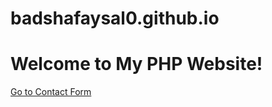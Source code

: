 # badshafaysal0.github.io
<!DOCTYPE html>
<html>
<head>
    <title>PHP Website</title>
</head>
<body>

<h1>Welcome to My PHP Website!</h1>
<a href="contact_form.html">Go to Contact Form</a>

</body>
</html>
